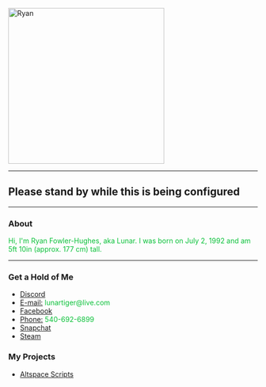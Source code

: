 <p>
	<img src="https://lunartiger.github.io/home/img/me.jpg" alt="Ryan" height="315" width="315"/>
	<hr />
	<h2>Please stand by while this is being configured</h2>
	<hr />
	<h3>About</h3>
	<p><font color="#0ac139">Hi, I'm Ryan Fowler-Hughes, aka Lunar. I was born on July 2, 1992 and am 5ft 10in (approx. 177 cm) tall.</font></p>
	<hr />
	<h3>Get a Hold of Me</h3>
	<ul>
		<li><a href="https://discord.gg/689TtFY" target="_blank">Discord</a></li>
		<li><a href="mailto:lunartiger@live.com" target="_top">E-mail:</a><font color="#0ac139"> lunartiger@live.com</font></li>
		<li><a href="https://www.facebook.com/lunartiger" target="_blank">Facebook</a></li>
		<li><a href="tel:+15406926899">Phone:</a><font color="#0ac139"> 540-692-6899</font></li>
		<li><a href="https://www.snapchat.com/add/dat1gui69" target="_blank">Snapchat</a></li>
		<li><a href="http://steamcommunity.com/id/lunartiger" target="_blank">Steam</a></li>
	</ul>
	<h3>My Projects</h3>
	<ul>
		<li><a href="https://lunartiger.github.io/AltspaceVR/">Altspace Scripts</a></li>
	</ul>
</p>

